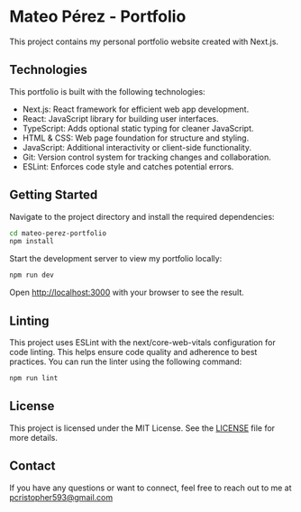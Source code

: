 # Mateo Pérez - Portfolio

This project contains my personal portfolio website created with Next.js.

## Technologies

This portfolio is built with the following technologies:

- Next.js: React framework for efficient web app development.
- React: JavaScript library for building user interfaces.
- TypeScript: Adds optional static typing for cleaner JavaScript.
- HTML & CSS: Web page foundation for structure and styling.
- JavaScript: Additional interactivity or client-side functionality.
- Git: Version control system for tracking changes and collaboration.
- ESLint: Enforces code style and catches potential errors.

## Getting Started

Navigate to the project directory and install the required dependencies:

```bash
cd mateo-perez-portfolio
npm install
```

Start the development server to view my portfolio locally:

```bash
npm run dev
```

Open [http://localhost:3000](http://localhost:3000) with your browser to see the result.

## Linting

This project uses ESLint with the next/core-web-vitals configuration for code linting. This helps ensure code quality and adherence to best practices. You can run the linter using the following command:

```bash
npm run lint
```

## License

This project is licensed under the MIT License. See the [LICENSE](LICENSE) file for more details.

## Contact

If you have any questions or want to connect, feel free to reach out to me at [pcristopher593@gmail.com](mailto:pcristopher593@gmail.com)
